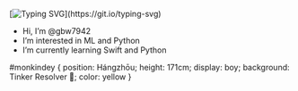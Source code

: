 [![Typing SVG](https://readme-typing-svg.demolab.com?font=Fira+Code&pause=1000&random=false&width=435&lines=Welcome+to+my+profile!;I+am+gbw7942.)](https://git.io/typing-svg)
-  Hi, I’m @gbw7942
-  I’m interested in ML and Python
-  I’m currently learning Swift and Python

#monkindey { 
  position: Hángzhōu; 
  height: 171cm; 
  display: boy; 
  background: Tinker Resolver 🔨; 
  color: yellow 
}

<!---
gbw7942/gbw7942 is a ✨ special ✨ repository because its `README.md` (this file) appears on your GitHub profile.
You can click the Preview link to take a look at your changes.
--->

